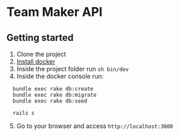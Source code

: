 # Team Maker API

## Getting started

1. Clone the project
2. [Install docker](https://www.digitalocean.com/community/tutorials/how-to-install-and-use-docker-on-ubuntu-18-04)
3. Inside the project folder run `sh bin/dev`
4. Inside the docker console run:
```
  bundle exec rake db:create
  bundle exec rake db:migrate
  bundle exec rake db:seed

  rails s
```
5. Go to your browser and access `http://localhost:3000`

